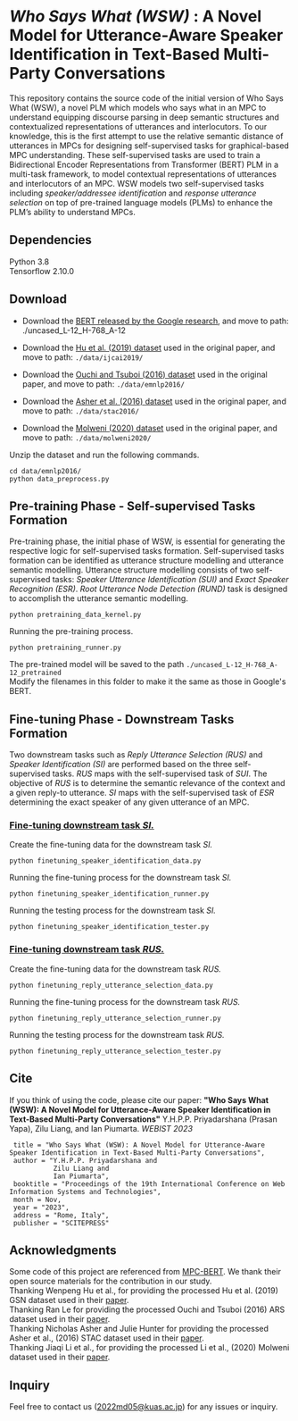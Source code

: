 # <i> Who Says What (WSW) </i>: A Novel Model for Utterance-Aware Speaker Identification in Text-Based Multi-Party Conversations
This repository contains the source code of the initial version of Who Says What (WSW), a novel PLM which models who says what in an MPC to understand equipping discourse parsing in deep semantic structures and contextualized representations of utterances and interlocutors. To our knowledge, this is the first attempt to use the relative semantic distance of utterances in MPCs for designing self-supervised tasks for graphical-based MPC understanding. These self-supervised tasks are used to train a Bidirectional Encoder Representations from Transformer (BERT) PLM in a multi-task framework, to model contextual representations of utterances and interlocutors of an MPC. WSW models two self-supervised tasks including <i> speaker/addressee identification </i> and <i> response utterance selection </i> on top of pre-trained language models (PLMs) to enhance the PLM’s ability to understand MPCs. <br>

## Dependencies
Python 3.8 <br>
Tensorflow 2.10.0

## Download
- Download the [BERT released by the Google research](https://storage.googleapis.com/bert_models/2018_10_18/uncased_L-12_H-768_A-12.zip), 
  and move to path: ./uncased_L-12_H-768_A-12 <br>
  
- Download the [Hu et al. (2019) dataset](https://drive.google.com/file/d/1qSw9X22oGGbuRtfaOAf3Z7ficn6mZgi9/view?usp=sharing) used in the original paper,
  and move to path: ```./data/ijcai2019/``` <br>

- Download the [Ouchi and Tsuboi (2016) dataset](https://drive.google.com/file/d/1nMiH6dGZfWBoOGbIvyBJp8oxhD8PWSNc/view?usp=sharing) used in the original paper,
  and move to path: ```./data/emnlp2016/``` <br>

- Download the [Asher et al. (2016) dataset](https://www.irit.fr/STAC/corpus.html) used in the original paper,
  and move to path: ```./data/stac2016/``` <br>

- Download the [Molweni (2020) dataset](https://github.com/HIT-SCIR/Molweni/tree/main/DP) used in the original paper,
  and move to path: ```./data/molweni2020/``` <br>
  
Unzip the dataset and run the following commands. <br>
  ```
  cd data/emnlp2016/
  python data_preprocess.py
  ```

## Pre-training Phase - Self-supervised Tasks Formation
Pre-training phase, the initial phase of WSW, is essential for generating the respective logic for self-supervised tasks formation. Self-supervised tasks formation can be identified as utterance structure modelling and utterance semantic modelling. Utterance structure modelling consists of two self-supervised tasks: <i> Speaker Utterance Identification (SUI) </i> and <i> Exact Speaker Recognition (ESR)</i>. <i> Root Utterance Node Detection (RUND) </i> task is designed to accomplish the utterance semantic modelling. 
```
python pretraining_data_kernel.py 
```
Running the pre-training process.
```
python pretraining_runner.py 
```
The pre-trained model will be saved to the path ```./uncased_L-12_H-768_A-12_pretrained```<br> 
Modify the filenames in this folder to make it the same as those in Google's BERT.

## Fine-tuning Phase - Downstream Tasks Formation
Two downstream tasks such as <i> Reply Utterance Selection (RUS) </i> and <i> Speaker Identification (SI) </i> are performed based on the three self-supervised tasks. <i> RUS </i> maps with the self-supervised task of <i> SUI</i>. The objective of <i> RUS </i> is to determine the semantic relevance of the context and a given reply-to utterance. <i> SI </i> maps with the self-supervised task of <i> ESR </i> determining the exact speaker of any given utterance of an MPC.

### <u> Fine-tuning downstream task <i> SI. </i> </u> <br>

Create the fine-tuning data for the downstream task <i> SI. </i>
```
python finetuning_speaker_identification_data.py 
```
Running the fine-tuning process for the downstream task <i> SI. </i>
```
python finetuning_speaker_identification_runner.py
```
Running the testing process for the downstream task <i> SI. </i>
```
python finetuning_speaker_identification_tester.py
```

### <u> Fine-tuning downstream task <i> RUS. </i> </u> <br>

Create the fine-tuning data for the downstream task <i> RUS. </i>
```
python finetuning_reply_utterance_selection_data.py 
```
Running the fine-tuning process for the downstream task <i> RUS. </i>
```
python finetuning_reply_utterance_selection_runner.py
```
Running the testing process for the downstream task <i> RUS. </i>
```
python finetuning_reply_utterance_selection_tester.py
```

## Cite
If you think of using the code, please cite our paper:
**"Who Says What (WSW): A Novel Model for Utterance-Aware Speaker Identification in Text-Based Multi-Party Conversations"**
Y.H.P.P. Priyadarshana (Prasan Yapa), Zilu Liang, and Ian Piumarta. _WEBIST 2023_

```
 title = "Who Says What (WSW): A Novel Model for Utterance-Aware Speaker Identification in Text-Based Multi-Party Conversations",
 author = "Y.H.P.P. Priyadarshana and 
           Zilu Liang and
           Ian Piumarta",
 booktitle = "Proceedings of the 19th International Conference on Web Information Systems and Technologies",
 month = Nov,
 year = "2023",
 address = "Rome, Italy",
 publisher = "SCITEPRESS"
```

## Acknowledgments
Some code of this project are referenced from [MPC-BERT](https://github.com/JasonForJoy/MPC-BERT). We thank their open source materials for the contribution in our study. <br>
Thanking Wenpeng Hu et al., for providing the processed Hu et al. (2019) GSN dataset used in their [paper](https://www.ijcai.org/proceedings/2019/0696.pdf). <br>
Thanking Ran Le for providing the processed Ouchi and Tsuboi (2016) ARS dataset used in their [paper](https://www.aclweb.org/anthology/D19-1199.pdf). <br>
Thanking Nicholas Asher and Julie Hunter for providing the processed Asher et al., (2016) STAC dataset used in their [paper](https://hal.science/hal-02124399/). <br>
Thanking Jiaqi Li et al., for providing the processed Li et al., (2020) Molweni dataset used in their [paper](https://aclanthology.org/2020.coling-main.238/).

## Inquiry
Feel free to contact us (2022md05@kuas.ac.jp) for any issues or inquiry.
